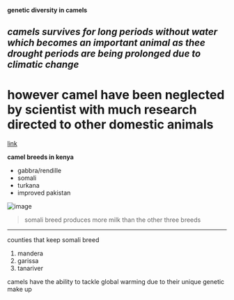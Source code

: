 **genetic diversity in camels**
## *camels survives for long periods without water which becomes an important animal as thee drought periods are being prolonged due to climatic  change*
# however camel have been neglected by scientist with much research directed to other domestic animals

[link](https://www.google.com/search?q=cat&rlz=1C1GCEU_en___KE823&source=lnms&tbm=isch&sa=X&ved=0ahUKEwjKqpT9tJPjAhWxtHEKHbcEBXQQ_AUIECgB&biw=1920&bih=937#imgrc=KVd44jdPGcx-NM:)

**camel breeds in kenya**
* gabbra/rendille
* somali
* turkana
* improved pakistan

![image](https://upload.wikimedia.org/wikipedia/commons/4/43/07._Camel_Profile%2C_near_Silverton%2C_NSW%2C_07.07.2007.jpg)

> somali breed produces more milk than the other three breeds
***

counties that keep somali breed
1) mandera
2) garissa
3) tanariver

camels have the ability to tackle global warming due to their unique genetic make up
